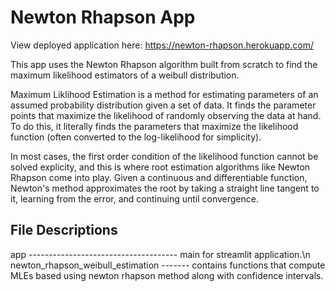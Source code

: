 # Newton Rhapson App
View deployed application here: https://newton-rhapson.herokuapp.com/

This app uses the Newton Rhapson algorithm built from scratch to find the maximum likelihood estimators of a weibull distribution.

Maximum Liklihood Estimation is a method for estimating parameters of an assumed probability distribution given a set of data. It finds the parameter points that maximize the likelihood of randomly observing the data at hand. To do this, it literally finds the parameters that maximize the likelihood function (often converted to the log-likelihood for simplicity).

In most cases, the first order condition of the likelihood function cannot be solved explicity, and this is where root estimation algorithms like Newton Rhapson come into play. Given a continuous and differentiable function, Newton's method approximates the root by taking a straight line tangent to it, learning from the error, and continuing until convergence.

## File Descriptions
app ------------------------------------- main for streamlit application.\n
newton_rhapson_weibull_estimation ------- contains functions that compute MLEs based using newton rhapson method along with confidence intervals.
